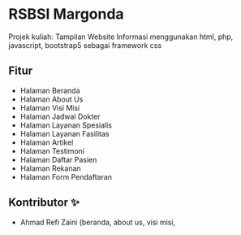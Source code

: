 # RSBSI Margonda
Projek kuliah: Tampilan Website Informasi 
menggunakan html, php, javascript, bootstrap5 sebagai framework css 


## Fitur

- Halaman Beranda
- Halaman About Us
- Halaman Visi Misi
- Halaman Jadwal Dokter
- Halaman Layanan Spesialis
- Halaman Layanan Fasilitas
- Halaman Artikel
- Halaman Testimoni
- Halaman Daftar Pasien
- Halaman Rekanan
- Halaman Form Pendaftaran

## Kontributor ✨
- Ahmad Refi Zaini (beranda, about us, visi misi,  
